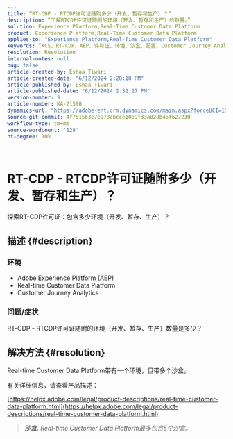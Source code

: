 ```yaml
---
title: “RT-CDP - RTCDP许可证随附多少（开发、暂存和生产）？”
description: “了解RTCDP许可证随附的环境（开发、暂存和生产）的数量。”
solution: Experience Platform,Real-Time Customer Data Platform
product: Experience Platform,Real-Time Customer Data Platform
applies-to: "Experience Platform,Real-Time Customer Data Platform"
keywords: “KCS、RT-CDP、AEP、许可证、环境、沙盒、配置、Customer Journey Analytics、开发、暂存、生产、Adobe Experience Platform”
resolution: Resolution
internal-notes: null
bug: false
article-created-by: Eshaa Tiwari
article-created-date: "6/12/2024 2:28:18 PM"
article-published-by: Eshaa Tiwari
article-published-date: "6/12/2024 2:32:27 PM"
version-number: 9
article-number: KA-21590
dynamics-url: "https://adobe-ent.crm.dynamics.com/main.aspx?forceUCI=1&pagetype=entityrecord&etn=knowledgearticle&id=4de709fe-c728-ef11-840a-6045bd029b18"
source-git-commit: 4f751563e7e978ebcce10e9f33a828b45f627230
workflow-type: tm+mt
source-wordcount: '128'
ht-degree: 10%

---
```


# RT-CDP - RTCDP许可证随附多少（开发、暂存和生产）？


探索RT-CDP许可证：包含多少环境（开发、暂存、生产）？

## 描述 {#description}


### <b>环境</b>

- Adobe Experience Platform (AEP)
- Real-time Customer Data Platform
- Customer Journey Analytics


### <b>问题/症状</b>

RT-CDP - RTCDP许可证随附的环境（开发、暂存、生产）数量是多少？


## 解决方法 {#resolution}


Real-time Customer Data Platform带有一个环境，但带多个沙盒。

有关详细信息，请查看产品描述：

[https://helpx.adobe.com/legal/product-descriptions/real-time-customer-data-platform.html](https://helpx.adobe.com/legal/product-descriptions/real-time-customer-data-platform.html)


> <b>*沙盒.</b> Real-time Customer Data Platform最多包含5个沙盒。*

